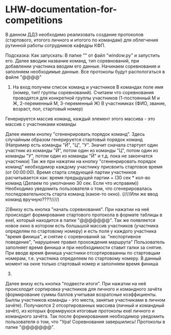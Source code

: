 # LHW-documentation-for-competitions
В данном ДДЗ необходимо реализовать создание протоколов (стартового, итогого личного и итогого по командам) для облегчения рутинной работы сотрудников кафедры КФП.


Подсказка: 
Как запускать: В папке "" от файл "window.py" и запустить его. Далее вводим название команд, тип соревнований, при добавлении участника вводим его данные. Начинаем соревнования и заполняем необходимые данные. Все протоколы будут распологаться в файле "@@@@"



1) На вход получем список команд и участников 
 В командах поле имя (номер, тип! группы соревнований). Считаем что соревнования проводятся для конкретной группы участников (1-постоянный М и Ж, 2-переменный М, 3-переменный Ж)
 В участнимках (ФИО, звание, возраст, пол, стартовый номер)

Генерируется массив команд, каждый элемент этого массива - это массив с участниками команды 

Далее имеем кнопку "сгененрировать порядок команд". Здесь случайным образом генерируется стартовый порядок команд 
(Например есть команды "Й", "Ц", "У". Значит сначала стартует один участник из команды "Й", потом один из команды "Ц", потом один из команды "У", потом один из команды "Й" и т.д. пока не закончатся участники)
Так же при нажатии на кнопку "сгененрировать порядок команд" необходимор каждому участнику присвоить стартовое время (от 00:00:00). Время старта следующей партии участников расчитывается как: время предыдущей партии + (30 сек * кол-во команд (Делаем по умолчанию 30 сек. Если что исправим))
Необходимо уведомить пользователя о том, что сгенерировалась последовательность старта команд (какое-то окно). (////Или же ввод команд вручную????////)

2)Внизу есть кнопка "начать соревнования". При нажатии на неё происходит формирование стартового протокола в формате таблицы в exel, который находится в папке "@@@@@@@". 
Так же появляется новое окно в котором есть болшьшой массив участников (участника определям по стартовому номеру) и есть поля у каждого участника "время финиша", и снятие с соревнований за: "неспортивное поведение", "нарушение правил прохождения маршрута"
Пользователь заполняет время финиша и при необходимости ставит галки за снятие. При вводе время финиша участники отсортироваанны по стартовцым номерам, т.е. участника определяем по стартовому номеру. В данный момент на окне только стартовый номер и заполняем время финиша

3)
 Далее внизу есть кнопка "подвести итоги". При нажатии на неё происхлодит сортировка участников для личного и командного зачёта (формирование суммы баллов учитывая возратсные коэффициенты. Быллы участников команды - это места, занятые участниками в личном зачёте).
 Получаются 2 отсортированных массива (личный и командный зачёт), из которых формируюся итоговые протоколы exel личного и командного зачёта. 
 Так после формированиия необходимор уведомить пользователя о том, что "Ура! Соревнования завершились! Протоколы в папке "@@@@@@@". 

